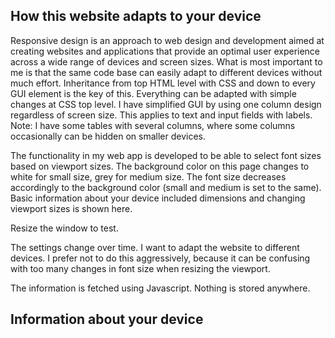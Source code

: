 ## How this website adapts to your device

Responsive design is an approach to web design and development aimed at creating websites 
and applications that provide an optimal user experience across a wide range of devices and screen sizes.
What is most important to me is that the same code base can easily adapt to different devices
without much effort. Inheritance from top HTML level with CSS and down to every GUI element is the key of this. 
Everything can be adapted with simple changes at CSS top level. I have simplified GUI by using one column
design regardless of screen size. This applies to text and input fields with labels.
Note: I have some tables with several columns, where some columns occasionally can be hidden on smaller devices.  

The functionality in my web app is developed to be able to select font sizes based on viewport sizes.
The background color on this page changes to white for small size, grey for medium size.
The font size decreases accordingly to the background color (small and medium is set to the same). 
Basic information about your device included dimensions and changing viewport sizes is shown here.  

Resize the window to test.  

The settings change over time. I want to adapt the website to different devices.
I prefer not to do this aggressively, because it can be confusing 
with too many changes in font size when resizing the viewport.

The information is fetched using Javascript. Nothing is stored anywhere.

## Information about your device